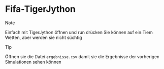 # Fifa-TigerJython
>[!NOTE]
>Einfach mit TigerJython öffnen und run drücken
>Sie können auf ein Tiem Wetten, aber werden sie nicht süchtig

>[!TIP]
>Öffnen sie die Datei `ergebnisse.csv` damit sie die Ergebnisse der vorherigen Simulationen sehen können
